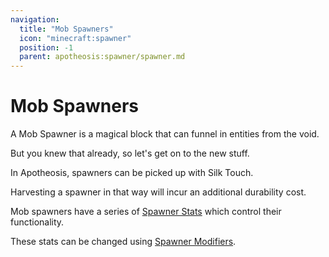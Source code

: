 ```yaml
---
navigation:
  title: "Mob Spawners"
  icon: "minecraft:spawner"
  position: -1
  parent: apotheosis:spawner/spawner.md
---
```


# Mob Spawners

A <Color id="blue">Mob Spawner</Color> is a magical block that can funnel in entities from the void.

But you knew that already, so let's get on to the new stuff.

In Apotheosis, spawners can be picked up with <Color id="blue">Silk Touch</Color>.

Harvesting a spawner in that way will incur an additional durability cost.

Mob spawners have a series of [Spawner Stats](./stats.md) which control their functionality.

These stats can be changed using [Spawner Modifiers](./modifiers.md).

